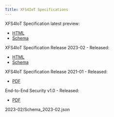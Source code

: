 ```yaml
---
Title: XFS4IoT Specifications
---
```


XFS4IoT Specification latest preview:
- [HTML](html/index.html)
- [Schema](schema_output/schema_latest_preview.json)

XFS4IoT Specification Release 2023-02 - Released:
- [HTML](2023-02/index.html)
- [Schema](2023-02/Schema_2023-02.json)

XFS4IoT Specification Release 2021-01 - Released:
- [PDF](pdf/XFS4IoT-Release-2021-1-Release-Candidate.pdf)

End-to-End Security v1.0 - Released:
- [PDF](<pdf/XFS Generic E2E Release Candidate.pdf>)

2023-02/Schema_2023-02.json
